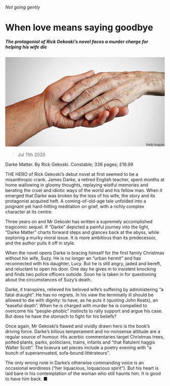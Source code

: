 ###### Not going gently

# When love means saying goodbye 

##### The protagonist of Rick Gekoski’s novel faces a murder charge for helping his wife die 

![image](images/20200711_BKP503.jpg) 

> Jul 11th 2020 

Darke Matter. By Rick Gekoski. Constable; 336 pages; £16.99

THE HERO of Rick Gekoski’s debut novel at first seemed to be a misanthropic crank. James Darke, a retired English teacher, spent months at home wallowing in gloomy thoughts, replaying wistful memories and berating the cruel and idiotic ways of the world and his fellow man. When it emerged that Darke was broken by the loss of his wife, the story and its protagonist acquired heft. A coming-of-old-age tale unfolded into a poignant yet hard-hitting meditation on grief, with a richly complex character at its centre.


Three years on and Mr Gekoski has written a supremely accomplished tragicomic sequel. If “Darke” depicted a painful journey into the light, “Darke Matter” charts forward steps and glances back at the abyss, while exploring a murky moral issue. It is more ambitious than its predecessor, and the author pulls it off in style.

When the novel opens Darke is bracing himself for the first family Christmas without his wife, Suzy. He is no longer an “urban hermit” and has reconnected with his daughter, Lucy. But he is still angry, jaded and bereft, and reluctant to open his door. One day he gives in to insistent knocking and finds two police officers outside. Soon he is taken in for questioning about the circumstances of Suzy’s death.

Darke, it transpires, relieved his beloved wife’s suffering by administering “a fatal draught”. He has no regrets. In his view the terminally ill should be allowed to die with dignity: to have, as he puts it (quoting John Keats), an “easeful death”. When he is charged with murder he is compelled to overcome his “people-phobic” instincts to rally support and argue his case. But does he have the stomach to fight for his beliefs?

Once again, Mr Gekoski’s flawed and vividly drawn hero is the book’s driving force. Darke’s bilious temperament and no-nonsense attitude are a regular source of humour. His acerbic commentaries target Christmas trees, potted plants, parks, politicians, trains, infants and “that flatulent haggis Walter Scott”. The bravura set pieces include a poetry evening with “a bunch of superannuated, sofa-bound littérateurs”.

The only wrong note in Darke’s otherwise commanding voice is an occasional wordiness (“her liquacious, loquacious spirit”). But his heart is laid bare in his contemplation of the woman who still haunts him. It is good to have him back. ■

